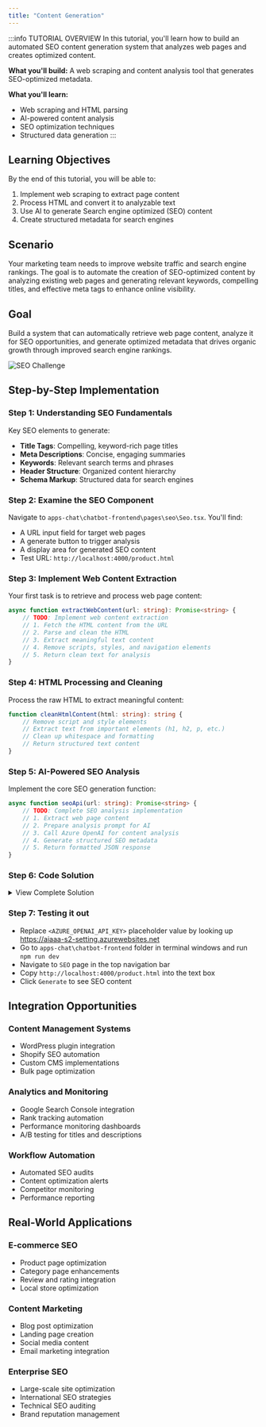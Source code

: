 ```yaml
---
title: "Content Generation"
---
```


:::info TUTORIAL OVERVIEW
In this tutorial, you'll learn how to build an automated SEO content generation system that analyzes web pages and creates optimized content.

**What you'll build:** A web scraping and content analysis tool that generates SEO-optimized metadata.

**What you'll learn:**
- Web scraping and HTML parsing
- AI-powered content analysis
- SEO optimization techniques
- Structured data generation
:::

## Learning Objectives

By the end of this tutorial, you will be able to:

1. Implement web scraping to extract page content
2. Process HTML and convert it to analyzable text
3. Use AI to generate Search engine optimized (SEO) content
4. Create structured metadata for search engines

## Scenario

Your marketing team needs to improve website traffic and search engine rankings. The goal is to automate the creation of SEO-optimized content by analyzing existing web pages and generating relevant keywords, compelling titles, and effective meta tags to enhance online visibility.

## Goal

Build a system that can automatically retrieve web page content, analyze it for SEO opportunities, and generate optimized metadata that drives organic growth through improved search engine rankings.

![SEO Challenge](images/challenge-5.png)

## Step-by-Step Implementation

### Step 1: Understanding SEO Fundamentals

Key SEO elements to generate:
- **Title Tags**: Compelling, keyword-rich page titles
- **Meta Descriptions**: Concise, engaging summaries
- **Keywords**: Relevant search terms and phrases
- **Header Structure**: Organized content hierarchy
- **Schema Markup**: Structured data for search engines

### Step 2: Examine the SEO Component

Navigate to `apps-chat\chatbot-frontend\pages\seo\Seo.tsx`. You'll find:
- A URL input field for target web pages
- A generate button to trigger analysis
- A display area for generated SEO content
- Test URL: `http://localhost:4000/product.html`

### Step 3: Implement Web Content Extraction

Your first task is to retrieve and process web page content:

```typescript
async function extractWebContent(url: string): Promise<string> {
    // TODO: Implement web content extraction
    // 1. Fetch the HTML content from the URL
    // 2. Parse and clean the HTML
    // 3. Extract meaningful text content
    // 4. Remove scripts, styles, and navigation elements
    // 5. Return clean text for analysis
}
```

### Step 4: HTML Processing and Cleaning

Process the raw HTML to extract meaningful content:

```typescript
function cleanHtmlContent(html: string): string {
    // Remove script and style elements
    // Extract text from important elements (h1, h2, p, etc.)
    // Clean up whitespace and formatting
    // Return structured text content
}
```

### Step 5: AI-Powered SEO Analysis

Implement the core SEO generation function:

```typescript
async function seoApi(url: string): Promise<string> {
    // TODO: Complete SEO analysis implementation
    // 1. Extract web page content
    // 2. Prepare analysis prompt for AI
    // 3. Call Azure OpenAI for content analysis
    // 4. Generate structured SEO metadata
    // 5. Return formatted JSON response
}
```


### Step 6: Code Solution

<details>
<summary>View Complete Solution</summary>
<details>
<summary>Try implementing it yourself first!</summary>
<details>
<summary>Click to reveal the solution code</summary>

```typescript
import React, { useState } from "react";
import { trackPromise } from "react-promise-tracker";
import { usePromiseTracker } from "react-promise-tracker";
import { OpenAIClient, AzureKeyCredential } from '@azure/openai';

const Page = () => {
    const { promiseInProgress } = usePromiseTracker();
    const [seoUrl, setSeoUrl] = useState<string>("");
    const [seoText, setSeoText] = useState<string>("");

    async function process() {
        if (seoUrl) {
            trackPromise(
                seoApi(seoUrl)
            ).then((res) => {
                setSeoText(res);
            }).catch((error) => {
                console.error('SEO analysis failed:', error);
                setSeoText('Error analyzing the webpage. Please check the URL and try again.');
            });
        }
    }

    async function seoApi(url: string): Promise<string> {
        try {
            // Fetch webpage content
            const response = await fetch(url);
            if (!response.ok) {
                throw new Error(`HTTP error! status: ${response.status}`);
            }
            const html = await response.text();
            
            // Clean and extract meaningful content
            const cleanContent = cleanHtmlContent(html);
            
            // Prepare AI prompt for SEO analysis
            const messages = [
                { 
                    "role": "system", 
                    "content": `You are an SEO expert. Analyze the provided HTML content and generate SEO-optimized metadata. 
                    Return a valid JSON object with the following structure:
                    {
                        "seoTitle": "compelling page title (50-60 characters)",
                        "seoDescription": "engaging meta description (150-160 characters)",
                        "seoKeywords": ["keyword1", "keyword2", "keyword3"],
                        "focusKeyword": "primary keyword",
                        "suggestions": ["improvement suggestion 1", "suggestion 2"]
                    }
                    
                    Ensure the output is valid JSON format only.`
                },
                {
                    "role": "user", 
                    "content": `Analyze this webpage content and generate SEO metadata:\n\n${cleanContent}`
                }
            ];

            const options = {
                api_version: "2024-08-01-preview"
            };

            const openai_url = "https://aiaaa-s2-openai.openai.azure.com/";
            const openai_key = "<AZURE_OPENAI_API_KEY>";
            const client = new OpenAIClient(
                openai_url,
                new AzureKeyCredential(openai_key),
                options
            );

            const deploymentName = 'gpt-4o';
            const result = await client.getChatCompletions(deploymentName, messages, {
                maxTokens: 500,
                temperature: 0.3
            });

            return result.choices[0]?.message?.content ?? 'No SEO analysis generated';
        } catch (error) {
            console.error('Error in seoApi:', error);
            throw error;
        }
    }

    function cleanHtmlContent(html: string): string {
        // Create a temporary DOM element to parse HTML
        const parser = new DOMParser();
        const doc = parser.parseFromString(html, 'text/html');
        
        // Remove script and style elements
        const scripts = doc.querySelectorAll('script, style');
        scripts.forEach(el => el.remove());
        
        // Extract text from important elements
        const title = doc.querySelector('title')?.textContent || '';
        const headings = Array.from(doc.querySelectorAll('h1, h2, h3, h4, h5, h6'))
            .map(el => el.textContent).join(' ');
        const paragraphs = Array.from(doc.querySelectorAll('p'))
            .map(el => el.textContent).join(' ');
        const metaDescription = doc.querySelector('meta[name="description"]')?.getAttribute('content') || '';
        
        // Combine and clean content
        const content = `Title: ${title}\nHeadings: ${headings}\nContent: ${paragraphs}\nMeta Description: ${metaDescription}`;
        
        // Clean whitespace and return
        return content.replace(/\s+/g, ' ').trim();
    }

    const updateText = (e: React.ChangeEvent<HTMLInputElement>) => {
        setSeoUrl(e.target.value);
    };

    return (
        <div className="pageContainer">
            <h2>SEO Content Generator</h2>
            <p>
                Analyze web pages and generate SEO-optimized content automatically.
                <br />
                Sample product page: <code>http://localhost:4000/product.html</code>
            </p>
            <div>
                <input 
                    type="url" 
                    placeholder="Enter webpage URL" 
                    value={seoUrl}
                    onChange={updateText}
                    style={{ width: '400px', marginRight: '10px' }}
                />
                <button onClick={process} disabled={!seoUrl || promiseInProgress}>
                    Generate SEO Content
                </button>
                <br />
                {promiseInProgress && <span>Analyzing webpage...</span>}
            </div>
            <div style={{ marginTop: '20px' }}>
                {seoText && (
                    <div>
                        <h3>Generated SEO Content:</h3>
                        <pre style={{ 
                            background: '#f5f5f5', 
                            padding: '10px', 
                            borderRadius: '5px',
                            whiteSpace: 'pre-wrap',
                            fontSize: '14px'
                        }}>
                            {seoText}
                        </pre>
                    </div>
                )}
            </div>
        </div>
    );
};

export default Page;
```

</details>
</details>
</details>


### Step 7: Testing it out

- Replace `<AZURE_OPENAI_API_KEY>` placeholder value by looking up  https://aiaaa-s2-setting.azurewebsites.net
- Go to `apps-chat\chatbot-frontend` folder in terminal windows and run `npm run dev`
- Navigate to `SEO` page in the top navigation bar
- Copy `http://localhost:4000/product.html` into the text box
- Click `Generate` to see SEO content


## Integration Opportunities

### Content Management Systems
- WordPress plugin integration
- Shopify SEO automation
- Custom CMS implementations
- Bulk page optimization

### Analytics and Monitoring
- Google Search Console integration
- Rank tracking automation
- Performance monitoring dashboards
- A/B testing for titles and descriptions

### Workflow Automation
- Automated SEO audits
- Content optimization alerts
- Competitor monitoring
- Performance reporting

## Real-World Applications

### E-commerce SEO
- Product page optimization
- Category page enhancements
- Review and rating integration
- Local store optimization

### Content Marketing
- Blog post optimization
- Landing page creation
- Social media content
- Email marketing integration

### Enterprise SEO
- Large-scale site optimization
- International SEO strategies
- Technical SEO auditing
- Brand reputation management

